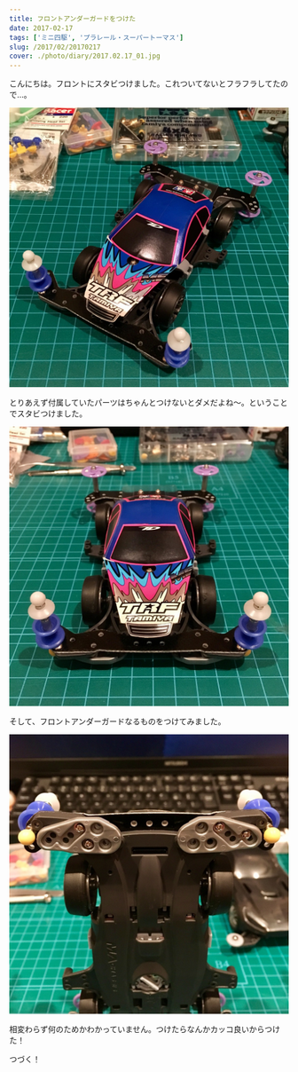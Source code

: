 ```yaml
---
title: フロントアンダーガードをつけた
date: 2017-02-17
tags: ['ミニ四駆', 'プラレール・スーパートーマス']
slug: /2017/02/20170217
cover: ./photo/diary/2017.02.17_01.jpg
---
```


<p class="sentence">
こんにちは。フロントにスタビつけました。これついてないとフラフラしてたので…。
</p>
<div class="center"><img class="img-fluid" src="./photo/diary/2017.02.17_01.jpg"></div>
<p class="sentence spacing">とりあえず付属していたパーツはちゃんとつけないとダメだよね〜。ということでスタビつけました。</p>
<div class="center"><img class="img-fluid" src="./photo/diary/2017.02.17_02.jpg"></div>
<p class="sentence spacing">そして、フロントアンダーガードなるものをつけてみました。</p>
<div class="center"><img class="img-fluid" src="./photo/diary/2017.02.17_03.jpg"></div>
<p class="sentence spacing">相変わらず何のためかわかっていません。つけたらなんかカッコ良いからつけた！</p>
<p class="sentence spacing">つづく！</p>
